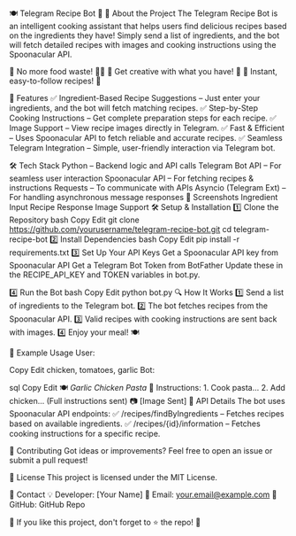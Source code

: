 🍽️ Telegram Recipe Bot 🤖
🚀 About the Project
The Telegram Recipe Bot is an intelligent cooking assistant that helps users find delicious recipes based on the ingredients they have! Simply send a list of ingredients, and the bot will fetch detailed recipes with images and cooking instructions using the Spoonacular API.

🔹 No more food waste! 🍕🥦
🔹 Get creative with what you have! 🎨
🔹 Instant, easy-to-follow recipes! 📖

📌 Features
✅ Ingredient-Based Recipe Suggestions – Just enter your ingredients, and the bot will fetch matching recipes.
✅ Step-by-Step Cooking Instructions – Get complete preparation steps for each recipe.
✅ Image Support – View recipe images directly in Telegram.
✅ Fast & Efficient – Uses Spoonacular API to fetch reliable and accurate recipes.
✅ Seamless Telegram Integration – Simple, user-friendly interaction via Telegram bot.

🛠️ Tech Stack
Python – Backend logic and API calls
Telegram Bot API – For seamless user interaction
Spoonacular API – For fetching recipes & instructions
Requests – To communicate with APIs
Asyncio (Telegram Ext) – For handling asynchronous message responses
📸 Screenshots
Ingredient Input	Recipe Response	Image Support
🛠️ Setup & Installation
1️⃣ Clone the Repository
bash
Copy
Edit
git clone https://github.com/yourusername/telegram-recipe-bot.git
cd telegram-recipe-bot
2️⃣ Install Dependencies
bash
Copy
Edit
pip install -r requirements.txt
3️⃣ Set Up Your API Keys
Get a Spoonacular API key from Spoonacular API
Get a Telegram Bot Token from BotFather
Update these in the RECIPE_API_KEY and TOKEN variables in bot.py.

4️⃣ Run the Bot
bash
Copy
Edit
python bot.py
🔍 How It Works
1️⃣ Send a list of ingredients to the Telegram bot.
2️⃣ The bot fetches recipes from the Spoonacular API.
3️⃣ Valid recipes with cooking instructions are sent back with images.
4️⃣ Enjoy your meal! 🍽️

📜 Example Usage
User:

Copy
Edit
chicken, tomatoes, garlic
Bot:

sql
Copy
Edit
🍽️ *Garlic Chicken Pasta*
📖 Instructions: 1. Cook pasta... 2. Add chicken... (Full instructions sent)
📷 [Image Sent]
🔗 API Details
The bot uses Spoonacular API endpoints:
✅ /recipes/findByIngredients – Fetches recipes based on available ingredients.
✅ /recipes/{id}/information – Fetches cooking instructions for a specific recipe.

🤝 Contributing
Got ideas or improvements? Feel free to open an issue or submit a pull request!

📜 License
This project is licensed under the MIT License.

📩 Contact
💡 Developer: [Your Name]
📧 Email: your.email@example.com
🔗 GitHub: GitHub Repo

🌟 If you like this project, don't forget to ⭐ the repo! 🌟

